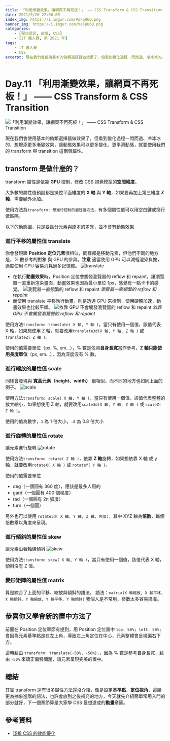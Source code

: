 ```yaml
---
title: 「利用漸變效果，讓網頁不再死板！」 —— CSS Transform & CSS Transition
date: 2021/9/20 22:00:00
index_img: https://i.imgur.com/VoFpU6Q.png
banner_img: https://i.imgur.com/VoFpU6Q.png
categories:
    - [程式語言, 前端, CSS]
    - [iT 鐵人賽, 第 2021 年]
tags: 
    - iT 鐵人賽
    - CSS
excerpt: 現在我們會使用基本的偽類選擇器做效果了，但看到變化過程一閃而過、冷冰冰的，想增添更多漸變效果，讓動態效果可以更多變化、更平滑動感，就要使用我們的 transform 與 transition 這兩個屬性。
---
```


# Day.11 「利用漸變效果，讓網頁不再死板！」 —— CSS Transform & CSS Transition

![「利用漸變效果，讓網頁不再死板！」 —— CSS Transform & CSS Transition](https://i.imgur.com/VoFpU6Q.png)

現在我們會使用基本的偽類選擇器做效果了，但看到變化過程一閃而過、冷冰冰的，想增添更多漸變效果，讓動態效果可以更多變化、更平滑動感，就要使用我們的 transform 與 transition 這兩個屬性。

## transform 是做什麼的？

transform 屬性是依靠 **GPU** 控制，修改 CSS 視覺模型的**空間維度**。

大多數的屬性值預設都是操控平面維度的 **X 軸** 與 **Y 軸**，如果要再加上第三維度 **Z 軸**，需要額外添加。

使用方法為`transform: 想進行控制的屬性值方法`，有多個屬性值可以用空白鍵或換行做區隔。

以下的動態圖，只是要區分元素與原本的差異，並不會有動態效果

### 進行平移的屬性值 translate

你會發現跟 **Position 定位元素**很相似，同樣都是移動元素，但他們不同的地方是，% 數參考的對象 與 GPU 的參與。**注意** 適當使用 GPU 可以減輕渲染負擔，過度使用 GPU 容易消耗過多記憶體。
![translate](https://i.imgur.com/nRz9ajW.gif)

- 在執行**動畫效果**時，Position 定位會觸發瀏覽器的 reflow 和 repaint，讓瀏覽器一直重新渲染畫面，動畫效果也因為最小單位 1px，感覺有一點卡卡的感覺。
  ![瀏覽器一直頻繁的 reflow 和 repaint](https://i.imgur.com/DadHR9C.gif)
  *瀏覽器一直頻繁的 reflow 和 repaint*
- 而使用 translate 平移執行動畫，則是透過 GPU 來控制，使用硬體加速，動畫效果也比較平順。
  ![依靠 GPU 不會觸發瀏覽器的 reflow 和 repaint](https://i.imgur.com/sVx7wS3.gif)
  *依靠 GPU 不會觸發瀏覽器的 reflow 和 repaint*

使用方法`transform: translate( X 軸, Y 軸 )`，當只有使用一個值，該值代表 X 軸，如果想使用 Z 軸，就要改用`translate3d(X 軸, Y 軸, Z 軸 )` 或 `translateZ( Z 軸 )`。

使用的值需要單位（px, %, em...），% 數是依照**自身長寬**當作參考，**Z 軸只能使用長度單位**（px, em...），因為深度沒有 % 數。

### 進行縮放的屬性值 scale

同樣會發現與 **寬高元素（height、width）** 很相似，而不同的地方也如同上面的例子。
![scale](https://i.imgur.com/mj3YMpu.gif)

使用方法`transform: scale( X 軸, Y 軸 )`，當只有使用一個值，該值代表整體的放大縮小，如果想使用 Z 軸，就要改用`scale3d(X 軸, Y 軸, Z 軸 )` 或 `scaleZ( Z 軸 )`。

使用的值為數字，`1` 為 1 倍大小，`.8` 為 0.8 倍大小

### 進行旋轉的屬性值 rotate

讓元素進行旋轉
![rotate](https://i.imgur.com/tJtkM2T.gif)

使用方法`transform: rotate( Z 軸 )`，依靠 **Z 軸**旋轉，如果想依靠 X 軸 或 y 軸，就要改用`rotateX( X 軸 )` 或 `rotateY( Y 軸 )`。

使用的值需要單位

- deg（一個圓有 360 度），應該是最多人用的
- gard（一個圓有 400 個梯度）
- rad（一個圓有 2π 弧度）
- turn（一個圓）

另外也可以使用 `rotate3d( X 軸, Y 軸, Z 軸, 角度)`，其中 XYZ 軸為**倍數**，每個倍數乘以角度來呈現。

### 進行傾斜的屬性值 skew

讓元素沿著軸線傾斜
![skew](https://i.imgur.com/AOmufkr.gif)

使用方法`transform: skew( X 軸, Y 軸 )`，當只有使用一個值，該值代表 X 軸，傾斜沒有 Z 值。

### 變形矩陣的屬性值 matrix

算是綜合了上面的平移、縮放與傾斜的語法。
語法：`matrix(X 軸縮放, X 軸平移, X 軸傾斜, Y 軸縮放, Y 軸平移, Y 軸傾斜)`
我個人是不常用，參數太多容易搞混。

## 恭喜你又學會新的置中方法了

前面在 Position 定位章節有提到，用 Position 定位置中 `top: 50%; left: 50%;` 會因為元素基準點是在左上角，導致左上角定位在中心，元素整體會呈現偏右下方。

這時藉由 `transform: translate(-50%, -50%);`，因為 % 數是參考自身長寬，藉由 `-50%` 來矯正偏移問題，讓元素呈現完美的置中。

## 總結

其實 transform 還有很多屬性方法還沒介紹，像是設定**基準點**、**定位視角**，這類更為抽象進階的語法，也許會放到之後補充的地方，今天就先介紹簡單常用入門的部分就好，下一個章節算是大家學 CSS 最想達成的**動畫**章節。

## 參考資料

- [淺析 CSS 的效能優化](https://www.796t.com/article.php?id=313455)
